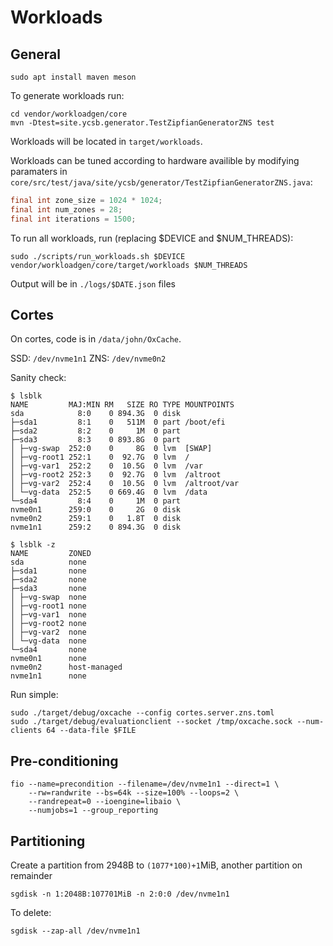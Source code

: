 # Workloads

## General

```shell
sudo apt install maven meson
```

To generate workloads run:

```shell
cd vendor/workloadgen/core
mvn -Dtest=site.ycsb.generator.TestZipfianGeneratorZNS test
```

Workloads will be located in `target/workloads`.

Workloads can be tuned according to hardware availible by modifying paramaters in `core/src/test/java/site/ycsb/generator/TestZipfianGeneratorZNS.java`:

```java
final int zone_size = 1024 * 1024;
final int num_zones = 28;
final int iterations = 1500;
```

To run all workloads, run (replacing $DEVICE and $NUM_THREADS):

```shell
sudo ./scripts/run_workloads.sh $DEVICE vendor/workloadgen/core/target/workloads $NUM_THREADS
```

Output will be in `./logs/$DATE.json` files

## Cortes

On cortes, code is in `/data/john/OxCache`.

SSD: `/dev/nvme1n1`
ZNS: `/dev/nvme0n2`

Sanity check:

```
$ lsblk
NAME         MAJ:MIN RM   SIZE RO TYPE MOUNTPOINTS
sda            8:0    0 894.3G  0 disk
├─sda1         8:1    0   511M  0 part /boot/efi
├─sda2         8:2    0     1M  0 part
├─sda3         8:3    0 893.8G  0 part
│ ├─vg-swap  252:0    0     8G  0 lvm  [SWAP]
│ ├─vg-root1 252:1    0  92.7G  0 lvm  /
│ ├─vg-var1  252:2    0  10.5G  0 lvm  /var
│ ├─vg-root2 252:3    0  92.7G  0 lvm  /altroot
│ ├─vg-var2  252:4    0  10.5G  0 lvm  /altroot/var
│ └─vg-data  252:5    0 669.4G  0 lvm  /data
└─sda4         8:4    0     1M  0 part
nvme0n1      259:0    0     2G  0 disk
nvme0n2      259:1    0   1.8T  0 disk
nvme1n1      259:2    0 894.3G  0 disk
```

```
$ lsblk -z
NAME         ZONED
sda          none
├─sda1       none
├─sda2       none
├─sda3       none
│ ├─vg-swap  none
│ ├─vg-root1 none
│ ├─vg-var1  none
│ ├─vg-root2 none
│ ├─vg-var2  none
│ └─vg-data  none
└─sda4       none
nvme0n1      none
nvme0n2      host-managed
nvme1n1      none
```

Run simple:

```shell
sudo ./target/debug/oxcache --config cortes.server.zns.toml
sudo ./target/debug/evaluationclient --socket /tmp/oxcache.sock --num-clients 64 --data-file $FILE
```

## Pre-conditioning

```shell
fio --name=precondition --filename=/dev/nvme1n1 --direct=1 \
    --rw=randwrite --bs=64k --size=100% --loops=2 \
    --randrepeat=0 --ioengine=libaio \
    --numjobs=1 --group_reporting
```

## Partitioning

Create a partition from 2948B to `(1077*100)+1`MiB, another partition on remainder

```shell
sgdisk -n 1:2048B:107701MiB -n 2:0:0 /dev/nvme1n1
```

To delete:

```
sgdisk --zap-all /dev/nvme1n1
```
